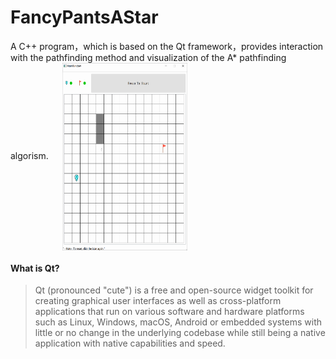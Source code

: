 # FancyPantsAStar
A C++ program，which is based on the Qt framework，provides interaction with the pathfinding method and visualization of the A* pathfinding algorism.
&emsp;
<img src="https://github.com/bchuh/ImageLib/blob/master/2020.8.6/pathfinding_capture.gif" width = "200" height = "300" alt="Picture missing" align=center />
#### What is Qt?
>Qt (pronounced "cute") is a free and open-source widget toolkit for creating graphical user interfaces as well as cross-platform applications that run on various software and hardware platforms such as Linux, Windows, macOS, Android or embedded systems with little or no change in the underlying codebase while still being a native application with native capabilities and speed.
